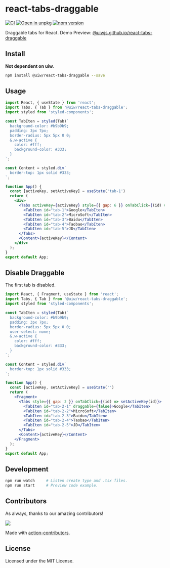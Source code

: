 react-tabs-draggable
===

[![CI](https://github.com/uiwjs/react-tabs-draggable/actions/workflows/ci.yml/badge.svg)](https://github.com/uiwjs/react-tabs-draggable/actions/workflows/ci.yml)
[![Open in unpkg](https://img.shields.io/badge/Open%20in-unpkg-blue)](https://uiwjs.github.io/npm-unpkg/#/pkg/@uiw/react-tabs-draggable/file/README.md)
[![npm version](https://img.shields.io/npm/v/@uiw/react-tabs-draggable.svg)](https://www.npmjs.com/package/@uiw/react-tabs-draggable)

Draggable tabs for React. Demo Preview: [@uiwjs.github.io/react-tabs-draggable](https://uiwjs.github.io/react-tabs-draggable/)

## Install

**Not dependent on uiw.**

```bash
npm install @uiw/react-tabs-draggable --save
```

## Usage

```jsx mdx:preview
import React, { useState } from 'react';
import Tabs, { Tab } from '@uiw/react-tabs-draggable';
import styled from 'styled-components';

const TabIten = styled(Tab)`
  background-color: #b9b9b9;
  padding: 3px 7px;
  border-radius: 5px 5px 0 0;
  &.w-active {
    color: #fff;
    background-color: #333;
  }
`;

const Content = styled.div`
  border-top: 1px solid #333;
`;

function App() {
  const [activeKey, setActiveKey] = useState('tab-1')
  return (
    <div>
      <Tabs activeKey={activeKey} style={{ gap: 6 }} onTabClick={(id) => setActiveKey(id)}>
        <TabIten id="tab-1">Google</TabIten>
        <TabIten id="tab-2">MicroSoft</TabIten>
        <TabIten id="tab-3">Baidu</TabIten>
        <TabIten id="tab-4">Taobao</TabIten>
        <TabIten id="tab-5">JD</TabIten>
      </Tabs>
      <Content>{activeKey}</Content>
    </div>
  );
}
export default App;
```

## Disable Draggable

The first tab is disabled.

```jsx mdx:preview
import React, { Fragment, useState } from 'react';
import Tabs, { Tab } from '@uiw/react-tabs-draggable';
import styled from 'styled-components';

const TabIten = styled(Tab)`
  background-color: #b9b9b9;
  padding: 3px 7px;
  border-radius: 5px 5px 0 0;
  user-select: none;
  &.w-active {
    color: #fff;
    background-color: #333;
  }
`;

const Content = styled.div`
  border-top: 1px solid #333;
`;

function App() {
  const [activeKey, setActiveKey] = useState('')
  return (
    <Fragment>
      <Tabs style={{ gap: 3 }} onTabClick={(id) => setActiveKey(id)}>
        <TabIten id="tab-2-1" draggable={false}>Google</TabIten>
        <TabIten id="tab-2-2">MicroSoft</TabIten>
        <TabIten id="tab-2-3">Baidu</TabIten>
        <TabIten id="tab-2-4">Taobao</TabIten>
        <TabIten id="tab-2-5">JD</TabIten>
      </Tabs>
      <Content>{activeKey}</Content>
    </Fragment>
  );
}
export default App;
```

## Development

```bash
npm run watch     # Listen create type and .tsx files.
npm run start     # Preview code example.
```

## Contributors

As always, thanks to our amazing contributors!

<a href="https://github.com/uiwjs/react-tabs-draggable/graphs/contributors">
  <img src="https://uiwjs.github.io/react-tabs-draggable/CONTRIBUTORS.svg" />
</a>

Made with [action-contributors](https://github.com/jaywcjlove/github-action-contributors).

## License

Licensed under the MIT License.
